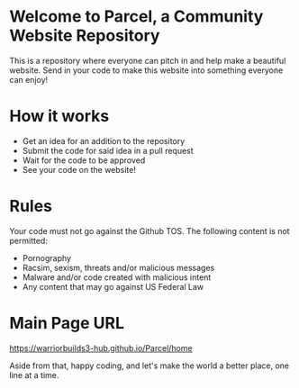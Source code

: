 # Welcome to Parcel, a Community Website Repository
This is a repository where everyone can pitch in and help make a beautiful website. Send in your code to make this website into something everyone can enjoy!

# How it works
- Get an idea for an addition to the repository
- Submit the code for said idea in a pull request
- Wait for the code to be approved
- See your code on the website!

# Rules
Your code must not go against the Github TOS.
The following content is not permitted:
- Pornography
- Racsim, sexism, threats and/or malicious messages
- Malware and/or code created with malicious intent
- Any content that may go against US Federal Law

# Main Page URL
https://warriorbuilds3-hub.github.io/Parcel/home

Aside from that, happy coding, and let's make the world a better place, one line at a time.
